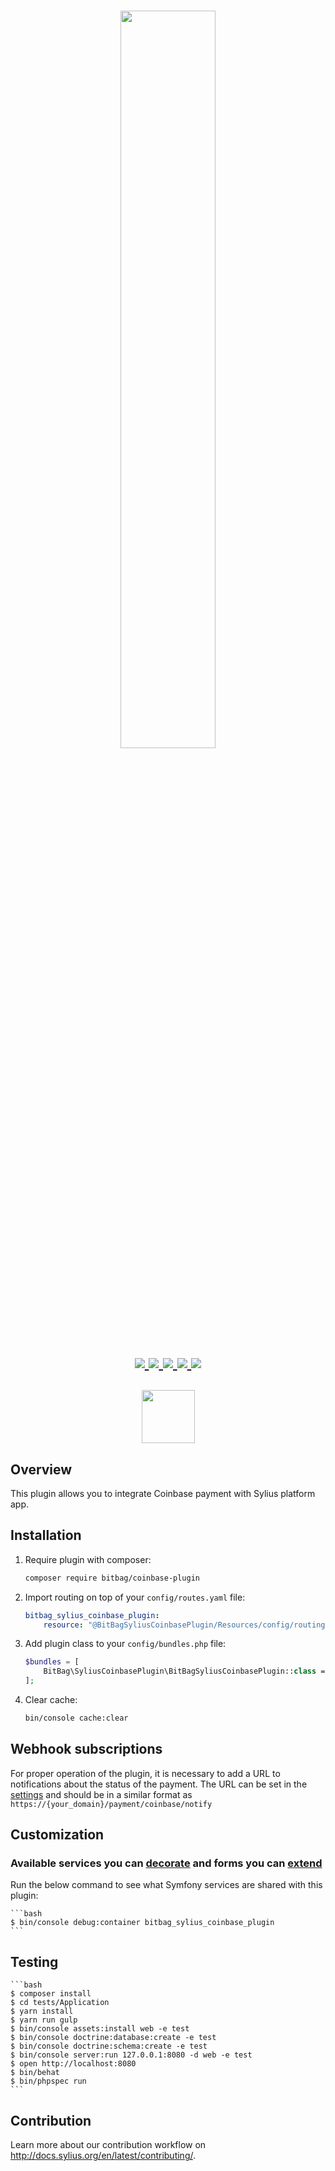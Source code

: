 <h1 align="center">
    <a href="http://bitbag.shop" target="_blank">
        <img src="doc/logo.png" width="55%" />
    </a>
    <br />
    <a href="https://packagist.org/packages/bitbag/coinbase-plugin" title="License" target="_blank">
        <img src="https://img.shields.io/packagist/l/bitbag/coinbase-plugin.svg" />
    </a>
    <a href="https://packagist.org/packages/bitbag/coinbase-plugin" title="Version" target="_blank">
        <img src="https://img.shields.io/packagist/v/bitbag/coinbase-plugin.svg" />
    </a>
    <a href="http://travis-ci.org/BitBagCommerce/SyliusCoinbasePlugin" title="Build status" target="_blank">
            <img src="https://img.shields.io/travis/BitBagCommerce/SyliusCoinbasePlugin/master.svg" />
        </a>
    <a href="https://scrutinizer-ci.com/g/BitBagCommerce/SyliusCoinbasePlugin/" title="Scrutinizer" target="_blank">
        <img src="https://img.shields.io/scrutinizer/g/BitBagCommerce/SyliusCoinbasePlugin.svg" />
    </a>
    <a href="https://packagist.org/packages/bitbag/coinbase-plugin" title="Total Downloads" target="_blank">
        <img src="https://poser.pugx.org/bitbag/coinbase-plugin/downloads" />
    </a>
    <p>
        <img src="https://sylius.com/assets/badge-approved-by-sylius.png" width="85">
    </p>
</h1>

## Overview

This plugin allows you to integrate Coinbase payment with Sylius platform app.

## Installation

1. Require plugin with composer:

    ```bash
    composer require bitbag/coinbase-plugin
    ```

2. Import routing on top of your `config/routes.yaml` file:

    ```yaml
    bitbag_sylius_coinbase_plugin:
        resource: "@BitBagSyliusCoinbasePlugin/Resources/config/routing.yml"
    ```

3. Add plugin class to your `config/bundles.php` file:

    ```php
    $bundles = [
        BitBag\SyliusCoinbasePlugin\BitBagSyliusCoinbasePlugin::class => ['all' => true],
    ];
    ```

4. Clear cache:

    ```bash
    bin/console cache:clear
    ```
    
## Webhook subscriptions

For proper operation of the plugin, it is necessary to add a URL to notifications about the status of the payment. The URL can be set in the [settings](https://commerce.coinbase.com/dashboard/settings) and should be in a similar format as `https://{your_domain}/payment/coinbase/notify`
   
## Customization

### Available services you can [decorate](https://symfony.com/doc/current/service_container/service_decoration.html) and forms you can [extend](http://symfony.com/doc/current/form/create_form_type_extension.html)

Run the below command to see what Symfony services are shared with this plugin:
 
    ```bash
    $ bin/console debug:container bitbag_sylius_coinbase_plugin
    ```

## Testing

    ```bash
    $ composer install
    $ cd tests/Application
    $ yarn install
    $ yarn run gulp
    $ bin/console assets:install web -e test
    $ bin/console doctrine:database:create -e test
    $ bin/console doctrine:schema:create -e test
    $ bin/console server:run 127.0.0.1:8080 -d web -e test
    $ open http://localhost:8080
    $ bin/behat
    $ bin/phpspec run
    ```

## Contribution

Learn more about our contribution workflow on http://docs.sylius.org/en/latest/contributing/.
